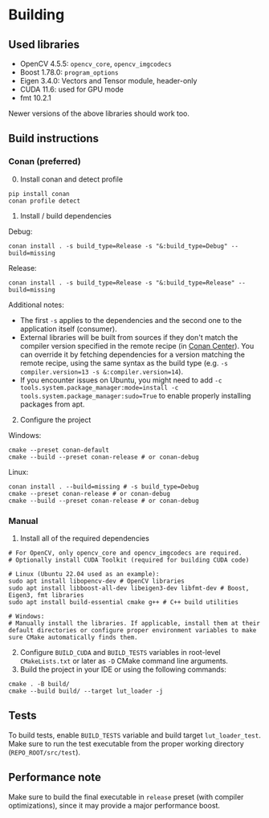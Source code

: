 # Building
## Used libraries
- OpenCV 4.5.5: `opencv_core`, `opencv_imgcodecs`
- Boost 1.78.0: `program_options`
- Eigen 3.4.0: Vectors and Tensor module, header-only
- CUDA 11.6: used for GPU mode
- fmt 10.2.1

Newer versions of the above libraries should work too.

## Build instructions
### Conan (preferred)
0. Install conan and detect profile
```
pip install conan
conan profile detect
```
1. Install / build dependencies

Debug:
```
conan install . -s build_type=Release -s "&:build_type=Debug" --build=missing
```
Release:
```
conan install . -s build_type=Release -s "&:build_type=Release" --build=missing
```
Additional notes:
- The first `-s` applies to the dependencies and the second one to the application itself (consumer).
- External libraries will be built from sources if they don't match the compiler version specified in the remote recipe (in [Conan Center](https://conan.io/center)). You can override it by fetching dependencies for a version matching the remote recipe, using the same syntax as the build type (e.g. `-s compiler.version=13 -s &:compiler.version=14`).
- If you encounter issues on Ubuntu, you might need to add `-c tools.system.package_manager:mode=install -c tools.system.package_manager:sudo=True` to enable properly installing packages from apt.

2. Configure the project

Windows:
```
cmake --preset conan-default
cmake --build --preset conan-release # or conan-debug
```
Linux:
```
conan install . --build=missing # -s build_type=Debug
cmake --preset conan-release # or conan-debug
cmake --build --preset conan-release # or conan-debug
```
### Manual
1. Install all of the required dependencies
```
# For OpenCV, only opencv_core and opencv_imgcodecs are required.
# Optionally install CUDA Toolkit (required for building CUDA code)

# Linux (Ubuntu 22.04 used as an example):
sudo apt install libopencv-dev # OpenCV libraries
sudo apt install libboost-all-dev libeigen3-dev libfmt-dev # Boost, Eigen3, fmt libraries
sudo apt install build-essential cmake g++ # C++ build utilities

# Windows:
# Manually install the libraries. If applicable, install them at their default directories or configure proper environment variables to make sure CMake automatically finds them.
```
2. Configure `BUILD_CUDA` and `BUILD_TESTS` variables in root-level `CMakeLists.txt` or later as `-D` CMake command line arguments.
3. Build the project in your IDE or using the following commands:
```
cmake . -B build/
cmake --build build/ --target lut_loader -j
```

## Tests
To build tests, enable `BUILD_TESTS` variable and build target `lut_loader_test`. Make sure to run the test executable from the proper working directory (`REPO_ROOT/src/test`).

## Performance note
Make sure to build the final executable in `release` preset (with compiler optimizations), since it may provide a major performance boost.
